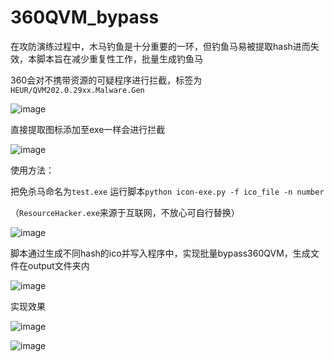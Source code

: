 # 360QVM_bypass

在攻防演练过程中，木马钓鱼是十分重要的一环，但钓鱼马易被提取hash进而失效，本脚本旨在减少重复性工作，批量生成钓鱼马

360会对不携带资源的可疑程序进行拦截，标签为`HEUR/QVM202.0.29xx.Malware.Gen`

![image](https://github.com/Pizz33/360QVM_bypass/assets/88339946/6b287357-bd77-436f-93b3-bc63d6475638)

直接提取图标添加至exe一样会进行拦截

![image](https://github.com/Pizz33/360QVM_bypass/assets/88339946/c803d4c9-ff89-4f6b-8760-198876e68d2d)

使用方法：

把免杀马命名为`test.exe` 运行脚本`python icon-exe.py -f ico_file -n number`

（`ResourceHacker.exe`来源于互联网，不放心可自行替换）

![image](https://github.com/Pizz33/360QVM_bypass/assets/88339946/ba5c04a3-a1d4-4f20-a648-3495518d06ad)

脚本通过生成不同hash的ico并写入程序中，实现批量bypass360QVM，生成文件在output文件夹内

![image](https://github.com/Pizz33/360QVM_bypass/assets/88339946/2ea3a967-b845-435d-a806-85b28e838f7e)

实现效果

![image](https://github.com/Pizz33/360QVM_bypass/assets/88339946/6d3dcfac-7877-470b-b449-627ebc45554a)

![image](https://github.com/Pizz33/360QVM_bypass/assets/88339946/14d47076-dbf1-46a1-a78b-4e4a80e9a9b2)
